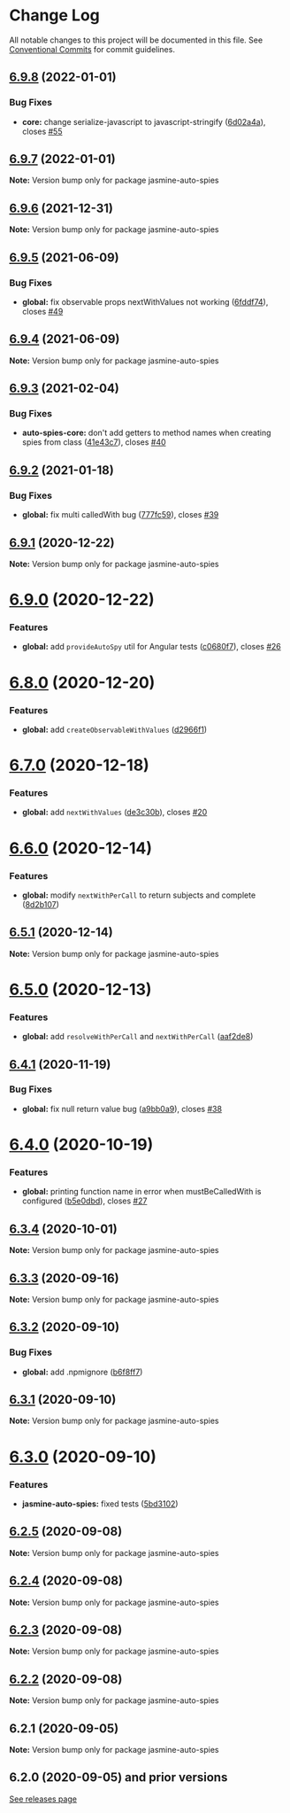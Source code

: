 # Change Log

All notable changes to this project will be documented in this file.
See [Conventional Commits](https://conventionalcommits.org) for commit guidelines.

## [6.9.8](https://github.com/hirezio/auto-spies/compare/jasmine-auto-spies@6.9.7...jasmine-auto-spies@6.9.8) (2022-01-01)


### Bug Fixes

* **core:** change serialize-javascript to javascript-stringify ([6d02a4a](https://github.com/hirezio/auto-spies/commit/6d02a4aa9f0621db700f1ad2e2b49d8b433a4c19)), closes [#55](https://github.com/hirezio/auto-spies/issues/55)





## [6.9.7](https://github.com/hirezio/auto-spies/compare/jasmine-auto-spies@6.9.6...jasmine-auto-spies@6.9.7) (2022-01-01)

**Note:** Version bump only for package jasmine-auto-spies





## [6.9.6](https://github.com/hirezio/auto-spies/compare/jasmine-auto-spies@6.9.5...jasmine-auto-spies@6.9.6) (2021-12-31)

**Note:** Version bump only for package jasmine-auto-spies





## [6.9.5](https://github.com/hirezio/auto-spies/compare/jasmine-auto-spies@6.9.4...jasmine-auto-spies@6.9.5) (2021-06-09)


### Bug Fixes

* **global:** fix observable props nextWithValues not working ([6fddf74](https://github.com/hirezio/auto-spies/commit/6fddf74a1cb3ffc182e8353b3ce113e0022d1bb4)), closes [#49](https://github.com/hirezio/auto-spies/issues/49)





## [6.9.4](https://github.com/hirezio/auto-spies/compare/jasmine-auto-spies@6.9.3...jasmine-auto-spies@6.9.4) (2021-06-09)

**Note:** Version bump only for package jasmine-auto-spies





## [6.9.3](https://github.com/hirezio/auto-spies/compare/jasmine-auto-spies@6.9.2...jasmine-auto-spies@6.9.3) (2021-02-04)


### Bug Fixes

* **auto-spies-core:** don't add getters to method names when creating spies from class ([41e43c7](https://github.com/hirezio/auto-spies/commit/41e43c76d4b494ec7e57cdc075ef0339c69435db)), closes [#40](https://github.com/hirezio/auto-spies/issues/40)





## [6.9.2](https://github.com/hirezio/auto-spies/compare/jasmine-auto-spies@6.9.1...jasmine-auto-spies@6.9.2) (2021-01-18)


### Bug Fixes

* **global:** fix multi calledWith bug ([777fc59](https://github.com/hirezio/auto-spies/commit/777fc59a3fc2cff80787bed37c385d1f2e664704)), closes [#39](https://github.com/hirezio/auto-spies/issues/39)





## [6.9.1](https://github.com/hirezio/auto-spies/compare/jasmine-auto-spies@6.9.0...jasmine-auto-spies@6.9.1) (2020-12-22)

**Note:** Version bump only for package jasmine-auto-spies





# [6.9.0](https://github.com/hirezio/auto-spies/compare/jasmine-auto-spies@6.8.0...jasmine-auto-spies@6.9.0) (2020-12-22)


### Features

* **global:** add `provideAutoSpy` util for Angular tests ([c0680f7](https://github.com/hirezio/auto-spies/commit/c0680f79af1e62a35ff65d96a6ffdb4d127abb7c)), closes [#26](https://github.com/hirezio/auto-spies/issues/26)





# [6.8.0](https://github.com/hirezio/auto-spies/compare/jasmine-auto-spies@6.7.0...jasmine-auto-spies@6.8.0) (2020-12-20)


### Features

* **global:** add `createObservableWithValues` ([d2966f1](https://github.com/hirezio/auto-spies/commit/d2966f1db54dba5adcf2ee051ba0962eb9c14e7c))





# [6.7.0](https://github.com/hirezio/auto-spies/compare/jasmine-auto-spies@6.6.0...jasmine-auto-spies@6.7.0) (2020-12-18)


### Features

* **global:** add `nextWithValues` ([de3c30b](https://github.com/hirezio/auto-spies/commit/de3c30b6c6bcc54db6c95f8247ed0bdd5c918493)), closes [#20](https://github.com/hirezio/auto-spies/issues/20)





# [6.6.0](https://github.com/hirezio/auto-spies/compare/jasmine-auto-spies@6.5.1...jasmine-auto-spies@6.6.0) (2020-12-14)


### Features

* **global:** modify `nextWithPerCall` to return subjects and complete ([8d2b107](https://github.com/hirezio/auto-spies/commit/8d2b107b6c713773e5073ff8c22e3db58cbbcb51))





## [6.5.1](https://github.com/hirezio/auto-spies/compare/jasmine-auto-spies@6.5.0...jasmine-auto-spies@6.5.1) (2020-12-14)

**Note:** Version bump only for package jasmine-auto-spies





# [6.5.0](https://github.com/hirezio/auto-spies/compare/jasmine-auto-spies@6.4.1...jasmine-auto-spies@6.5.0) (2020-12-13)


### Features

* **global:** add `resolveWithPerCall` and `nextWithPerCall` ([aaf2de8](https://github.com/hirezio/auto-spies/commit/aaf2de83fe9edc02dfc81da5e4b617343ea3b4b0))





## [6.4.1](https://github.com/hirezio/auto-spies/compare/jasmine-auto-spies@6.4.0...jasmine-auto-spies@6.4.1) (2020-11-19)


### Bug Fixes

* **global:** fix null return value bug ([a9bb0a9](https://github.com/hirezio/auto-spies/commit/a9bb0a988d913f3a1192d736a583c34fbc5aefb1)), closes [#38](https://github.com/hirezio/auto-spies/issues/38)





# [6.4.0](https://github.com/hirezio/auto-spies/compare/jasmine-auto-spies@6.3.4...jasmine-auto-spies@6.4.0) (2020-10-19)


### Features

* **global:** printing function name in error when mustBeCalledWith is configured ([b5e0dbd](https://github.com/hirezio/auto-spies/commit/b5e0dbdf812d4c45f8109397e5aa4d33ffc37d82)), closes [#27](https://github.com/hirezio/auto-spies/issues/27)





## [6.3.4](https://github.com/hirezio/auto-spies/compare/jasmine-auto-spies@6.3.3...jasmine-auto-spies@6.3.4) (2020-10-01)

**Note:** Version bump only for package jasmine-auto-spies





## [6.3.3](https://github.com/hirezio/auto-spies/compare/jasmine-auto-spies@6.3.2...jasmine-auto-spies@6.3.3) (2020-09-16)

**Note:** Version bump only for package jasmine-auto-spies





## [6.3.2](https://github.com/hirezio/auto-spies/compare/jasmine-auto-spies@6.3.1...jasmine-auto-spies@6.3.2) (2020-09-10)


### Bug Fixes

* **global:** add .npmignore ([b6f8ff7](https://github.com/hirezio/auto-spies/commit/b6f8ff7008634c377d541803beaf0d3068343a8b))





## [6.3.1](https://github.com/hirezio/auto-spies/compare/jasmine-auto-spies@6.3.0...jasmine-auto-spies@6.3.1) (2020-09-10)

**Note:** Version bump only for package jasmine-auto-spies

# [6.3.0](https://github.com/hirezio/auto-spies/compare/jasmine-auto-spies@6.2.5...jasmine-auto-spies@6.3.0) (2020-09-10)

### Features

- **jasmine-auto-spies:** fixed tests ([5bd3102](https://github.com/hirezio/auto-spies/commit/5bd31023064288a0589677192620650b295984a0))

## [6.2.5](https://github.com/hirezio/auto-spies/compare/jasmine-auto-spies@6.2.4...jasmine-auto-spies@6.2.5) (2020-09-08)

**Note:** Version bump only for package jasmine-auto-spies

## [6.2.4](https://github.com/hirezio/auto-spies/compare/jasmine-auto-spies@6.2.3...jasmine-auto-spies@6.2.4) (2020-09-08)

**Note:** Version bump only for package jasmine-auto-spies

## [6.2.3](https://github.com/hirezio/auto-spies/compare/jasmine-auto-spies@6.2.2...jasmine-auto-spies@6.2.3) (2020-09-08)

**Note:** Version bump only for package jasmine-auto-spies

## [6.2.2](https://github.com/hirezio/auto-spies/compare/jasmine-auto-spies@6.2.1...jasmine-auto-spies@6.2.2) (2020-09-08)

**Note:** Version bump only for package jasmine-auto-spies

## 6.2.1 (2020-09-05)

**Note:** Version bump only for package jasmine-auto-spies

## 6.2.0 (2020-09-05) and prior versions

[See releases page](https://github.com/hirezio/auto-spies/releases?after=v6.3.0)
